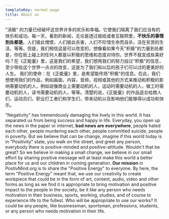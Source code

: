 ```yaml
---
templateKey: normal-page
title: About us
---
```

"消极" 的力量已经破坏这世界许多的欢乐和幸福。它使我们隔离了我们应当有的快乐和成功。每一天，看到的新闻，无论是透过报纸或者互联网里，**不快乐的事情到处都是**。人们彼此憎恨，人们彼此杀害，人们不珍惜生命而自杀，活在贫苦的生活，等等。但是，我们相信这是可以改变的，想像看如果今天"积极"的力量到处都是，你在街上碰上的任何人都是以积极的思维和态度对待你。世界不就变成些美好吗？在《正能量》里，这是我们的希望，我们想用我们的努力投过"积极"的信息，至少带给这个世界一点点的改变，这是为了我们和以后的孩子们可以过的更美好的人生。
我们的使命：在《正能量》里，是希望能传扬"积极"的信息。在此，我们想使用我们的作品，例如画面，内容，音频，视频或其他的方式来推动和积极的影响需要动机的人，例如说像商业上需要动机的人，运动时需要动机的人，做工时需要动机的人，读书需要动机的人，等等。清楚的说，《正能量》的作品适合给商人们，运动员们，职业打工者们和学生们，带来动机以及影响他们能够得以成功和快乐。

"Negativity" has tremendously damaging the lively in this world. It has separated us from being success and happy in life. Everyday, you open up the news in the paper or internet, **bad news are everywhere**, people hated each other, people murdering each other, people committed suicide, people in poverty. But we believe that can be change, imagine if this world today is in "Positivity" state, you walk on the street, and greet any person, everybody there is positive-minded and positive-attitude. Wouldn't that be great? So we believe in making a small change, we believe in our small effort by sharing positive message will at least make this world a better place for us and our children in coming generation.
**Our mission** in PostivMind.org is to share the "Positive Energy" to everyone. By here, the term "Positive Energy" meant that, we use our creativity to create workpiece that could be in the form of art, content, audio, video and other forms as long as we find it is appropriate to bring motivation and positive impact to the people in the society, be it like any person who needs motivation in their business, sports, working, studies, and of course to experience life to the fullest. Who will be appropriate to use our works? It could be any people, like businessman, sportsman, professions, students, or any person who needs motivation in their life.